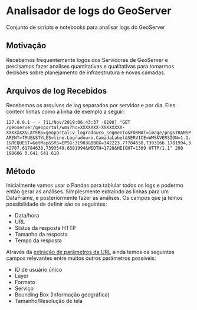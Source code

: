 # Analisador de logs do GeoServer

Conjunto de scripts e notebooks para analisar logs do GeoServer

## Motivação

Recebemos frequentemente logos dos Servidores de GeoServer e precisamos fazer analises quantitativas e qualitativas para tomarmos decisões sobre planejamento de infraestrutura e novas camadas.

## Arquivos de log Recebidos

Recebemos os arquivos de log separados por servidor e por dia. Eles contem linhas como a linha de exemplo a seguir:

`127.0.0.1 - - [11/Nov/2019:06:43:37 -0200] "GET /geoserver/geoportal/wms?hc=XXXXXXX-XXXXXXXX-XXXXXXX&LAYERS=geoportal:v_logradouro_segmento&FORMAT=image/png&TRANSPARENT=TRUE&STYLES=line.Logradouro.CamadaLabel&SERVICE=WMS&VERSION=1.1.1&REQUEST=GetMap&SRS=EPSG:31983&BBOX=342223.77784638,7393166.1781994,342707.61784638,7393549.6381994&WIDTH=1728&HEIGHT=1369 HTTP/1.1" 200 198686 0.641 641 610`

## Método

Inicialmente vamos usar o Pandas para tablular todos os logs e podermo então gerar as análises. Simplesmente extraindo as linhas para um DataFrame, e posteriormente fazer as análises. Os campos que já temos possibilidade de definir são os seguintes:

* Data/hora
* URL
* Status da resposta HTTP
* Tamanho da resposta
* Tempo da resposta

Através da [extração de parâmetros da URL](https://stackoverflow.com/questions/33288420/extracting-url-parameters-into-pandas-dataframe) ainda temos os seguintes campos relevantes entre muitos outros parâmetros possíveis:

* ID de usuário único
* Layer
* Formato
* Serviço
* Bounding Box (Informação geográfica)
* Tamanho/Resolução de tela